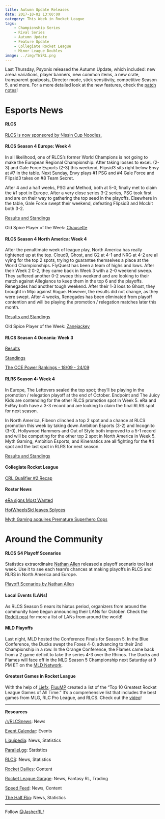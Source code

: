 ```yaml
---
title: Autumn Update Releases
date: 2017-10-02 13:00:00
category: This Week in Rocket League
tags:
    - Championship Series
    - Rival Series
    - Autumn Update
    - Feature Update
    - Collegiate Rocket League
    - Minor League Doubles
image: ../img/TWiRL.png
---
```


Last Thursday, Psyonix released the Autumn Update, which included: new arena variations, player banners, new common items, a new crate, transparent goalposts, Director mode, stick sensitivity, competitive Season 5, and more. For a more detailed look at the new features, check the [patch notes](https://www.reddit.com/r/RocketLeague/comments/7334us/major_rocket_league_update_for_pc_playstation_4/)!

# Esports News

#### RLCS

[RLCS is now sponsored by Nissin Cup Noodles.](https://twitter.com/rlcs/status/914165449704665088)

#### RLCS Season 4 Europe: Week 4

In all likelihood, one of RLCS’s former World Champions is not going to make the European Regional Championship. After taking losses to exceL (2-3) and Gale Force Esports (2-3) this weekend, Flipsid3 sits right below Envy at #7 in the table. Next Sunday, Envy plays #1 PSG and #4 Gale Force and Flipsid3 takes on #8 Team Secret.

After 4 and a half weeks, PSG and Method, both at 5-0, finally met to claim the #1 spot in Europe. After a very close series 3-2 series, PSG took first and are on their way to gathering the top seed in the playoffs. Elsewhere in the table, Gale Force swept their weekend, defeating Flipsid3 and Mockit both 3-2.

[Results and Standings](https://www.reddit.com/r/RocketLeague/comments/73mbk1/rlcs_s4_eu_league_play_week_4/)

Old Spice Player of the Week: [Chausette](https://twitter.com/RLCS/status/914602306930438144)

#### RLCS Season 4 North America: Week 4

After the penultimate week of league play, North America has really tightened up at the top. Cloud9, Ghost, and G2 at 4-1 and NRG at 4-2 are all vying for the top 2 spots, trying to guarantee themselves a place at the World Championships. FlyQuest has been a team of highs and lows. After their Week 2 0-2, they came back in Week 3 with a 2-0 weekend sweep. They suffered another 0-2 sweep this weekend and are looking to their match against Allegiance to keep them in the top 6 and the playoffs. Renegades had another tough weekend. After their 1-3 loss to Ghost, they brought in Mijo against Rogue. However, the results did not change, as they were swept. After 4 weeks, Renegades has been eliminated from playoff contention and will be playing the promotion / relegation matches later this month.

[Results and Standings](https://www.reddit.com/r/RocketLeague/comments/73gmvc/rlcs_s4_na_league_play_week_4/)

Old Spice Player of the Week: [Zanejackey](https://twitter.com/RLCS/status/914281877434855429)

#### RLCS Season 4 Oceania: Week 3

[Results](https://www.reddit.com/r/RocketLeague/comments/73i6ff/rlcs_s4_throwdown_oce_league_play_week_3/)

[Standings](http://wiki.teamliquid.net/rocketleague/Rocket_League_Championship_Series/Season_4/Oceania/League_Play)

[The OCE Power Rankings - 18/09 - 24/09](https://www.rocketleagueoce.com/single-post/2017/09/27/The-OCE-Power-Rankings---1809---2409)

#### RLRS Season 4: Week 4

In Europe, The Leftovers sealed the top spot; they’ll be playing in the promotion / relegation playoff at the end of October. Endpoint and The Juicy Kids are contending for the other RLCS promotion spot in Week 5. eRa and ExRay both have a 3-3 record and are looking to claim the final RLRS spot for next season.

In North America, Fibeon clinched a top 2 spot and a chance at RLCS promotion this week by taking down Ambition Esports (3-2) and Incognito (3-0). Hollywood Hammers and Out of Style both improved to a 5-1 record and will be competing for the other top 2 spot in North America in Week 5. Myth Gaming, Ambition Esports, and Kinematics are all fighting for the #4 spot and the last spot in RLRS for next season.

[Results and Standings](https://www.reddit.com/r/RocketLeague/comments/739mlu/rlcs_s4_rlrs_league_play_week_4/)

#### Collegiate Rocket League

[CRL Qualifier #2 Recap](https://rocket-league.com/news/collegiate-rocket-league-qualifier-two-recap)

#### Roster News

[eRa signs Most Wanted](https://twitter.com/eRa_Eternity/status/913070924982837251)

[HotWheelsSid leaves Splyces](https://twitter.com/HotWheelsSid/status/9107269513959301120)

[Myth Gaming acquires Premature Superhero Cops](https://twitter.com/MythGaming/status/913915780215066624)

# Around the Community

#### RLCS S4 Playoff Scenarios

Statistics extraordinaire [Nathan Allen](https://twitter.com/nathan_allen_nz) released a playoff scenario tool last week. Use it to see each team’s chances at making playoffs in RLCS and RLRS in North America and Europe.

[Playoff Scenarios by Nathan Allen](https://us.nallen.me/rlcs/scenarios/)

#### Local Events (LANs)

As RLCS Season 5 nears its hiatus period, organizers from around the community have begun announcing their LANs for October. Check the [Reddit post](https://www.reddit.com/r/RocketLeague/comments/73ffop/local_events_lans_october_2017/) for more a list of LANs from around the world!

#### MLD Playoffs

Last night, MLD hosted the Conference Finals for Season 5. In the Blue Conference, the Ducks swept the Foxes 4-0, advancing to their 2nd Championship in a row. In the Orange Conference, the Flames came back from a 2 game deficit to take the series 4-3 over the Rhinos. The Ducks and Flames will face off in the MLD Season 5 Championship next Saturday at 9 PM ET on the [MLD Network](https://twitch.tv/mldoubles).

#### Greatest Games in Rocket League

With the help of [Liefx](https://twitter.com/liefx), [FluuMP](https://twitter.com/fluumpy90) created a list of the “Top 10 Greatest Rocket League Games of All Time.” It’s a comprehensive list that includes the best games from MLG, RLC Pro League, and RLCS. Check out the [video](https://www.youtube.com/watch?v=ewdxYexv7dE)!

---

**Resources**

[/r/RLCSnews](https://www.reddit.com/r/RLCSnews/): News

[Event Calendar](https://rocket-league.com/calendar): Events

[Liquipedia](http://wiki.teamliquid.net/rocketleague/Rocket_League_Championship_Series/Season_4): News, Statistics

[Parallel.gg](http://parallel.gg/): Statistics

[RLCS](https://rlcs.gg/): News, Statistics

[Rocket Dailies](https://twitter.com/Rocket_Dailies): Content

[Rocket League Garage](http://rocket-league.com/): News, Fantasy RL, Trading

[Speed Feed](https://www.youtube.com/user/TehLief/featured): News, Content

[The Half Flip](http://thehalfflip.com/): News, Statistics

---

Follow [@JasherRL](https://twitter.com/JasherRL)!
